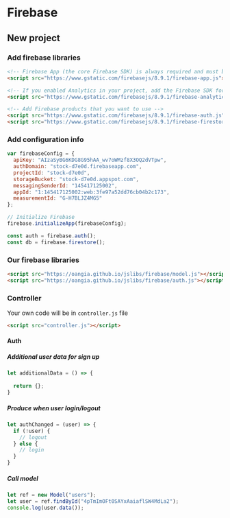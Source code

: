 # Firebase

## New project

### Add firebase libraries
```html
<!-- Firebase App (the core Firebase SDK) is always required and must be listed first -->
<script src="https://www.gstatic.com/firebasejs/8.9.1/firebase-app.js"></script>

<!-- If you enabled Analytics in your project, add the Firebase SDK for Analytics -->
<script src="https://www.gstatic.com/firebasejs/8.9.1/firebase-analytics.js"></script>

<!-- Add Firebase products that you want to use -->
<script src="https://www.gstatic.com/firebasejs/8.9.1/firebase-auth.js"></script>
<script src="https://www.gstatic.com/firebasejs/8.9.1/firebase-firestore.js"></script>
```

### Add configuration info
```js
var firebaseConfig = {
  apiKey: "AIzaSyBG6KDG8G95hAA_wv7oWMzf8X3OQ2dVTpw",
  authDomain: "stock-d7e0d.firebaseapp.com",
  projectId: "stock-d7e0d",
  storageBucket: "stock-d7e0d.appspot.com",
  messagingSenderId: "145417125002",
  appId: "1:145417125002:web:3fe97a52dd76cb04b2c173",
  measurementId: "G-H7BLJZ4MG5"
};

// Initialize Firebase
firebase.initializeApp(firebaseConfig);

const auth = firebase.auth();
const db = firebase.firestore();
```

### Our firebase libraries
```html
<script src="https://oangia.github.io/jslibs/firebase/model.js"></script>
<script src="https://oangia.github.io/jslibs/firebase/auth.js"></script>
```

### Controller
Your own code will be in `controller.js` file

```html
<script src="controller.js"></script>
```

#### Auth
##### Additional user data for sign up
```js
let additionalData = () => {
  
  return {};
}
```
##### Produce when user login/logout
```js
let authChanged = (user) => {
  if (!user) {
    // logout
  } else {
    // login
  }
}
```
##### Call model
```js
let ref = new Model("users");
let user = ref.findById("4pTmImOFt0SAYxAaiaflSW4MdLa2");
console.log(user.data());
```
